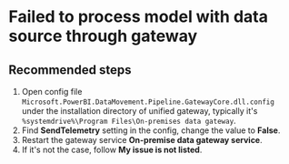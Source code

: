 <properties
	pageTitle="Failed to process model with data source through gateway"
	description="Failed to process model with data source through gateway"
	service="microsoft.analysisservices"
	resource="servers"
	authors="bnmaa"
	displayOrder="3"
	selfHelpType="tools"
	supportTopicIds=""
	resourceTags=""
	productPesIds=""
	cloudEnvironments="MoonCake"
/>

# Failed to process model with data source through gateway

## **Recommended steps**

1. Open config file `Microsoft.PowerBI.DataMovement.Pipeline.GatewayCore.dll.config` under the installation directory of unified gateway, typically it's `%systemdrive%\Program Files\On-premises data gateway`.
2. Find **SendTelemetry** setting in the config, change the value to **False**.
3. Restart the gateway service **On-premise data gateway service**.
4. If it's not the case, follow **My issue is not listed**.
